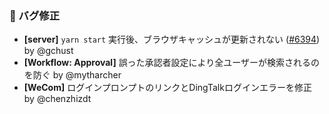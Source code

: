 ### 🐛 バグ修正

- **[server]** `yarn start` 実行後、ブラウザキャッシュが更新されない ([#6394](https://github.com/nocobase/nocobase/pull/6394)) by @gchust
- **[Workflow: Approval]** 誤った承認者設定により全ユーザーが検索されるのを防ぐ by @mytharcher
- **[WeCom]** ログインプロンプトのリンクとDingTalkログインエラーを修正 by @chenzhizdt